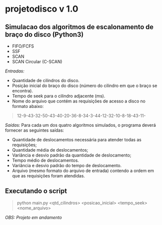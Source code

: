 # projetodisco v 1.0 
## Simulacao dos algoritmos de escalonamento de braço do disco (Python3)
* FIFO/FCFS
* SSF
* SCAN
* SCAN Circular (C-SCAN)

*Entradas:*
* Quantidade de cilindros do disco.
* Posição inicial do braço do disco (número do cilindro em que o braço se encontra).
* Tempo de seek para o cilindro adjacente (ms).
* Nome do arquivo que contém as requisições de acesso a disco no formato abaixo:
> 12-9-43-32-50-43-40-20-36-8-34-3-44-12-32-10-8-18-43-11-

*Saídas:*
Para cada um dos quatro algoritmos simulados, o programa deverá fornecer as seguintes saídas:
* Quantidade de deslocamentos necessária para atender todas as requisições;
* Quantidade média de deslocamentos;
* Variância e desvio padrão da quantidade de deslocamento;
* Tempo médio de deslocamentos.
* Variância e desvio padrão do tempo de deslocamento.
* Arquivo (mesmo formato do arquivo de entrada) contendo a ordem em que as requisições foram atendidas.

## Executando o script
> python main.py <qtd_cilindros> <posicao_inicial> <tempo_seek> <nome_arquivo>

*OBS: Projeto em andamento*
